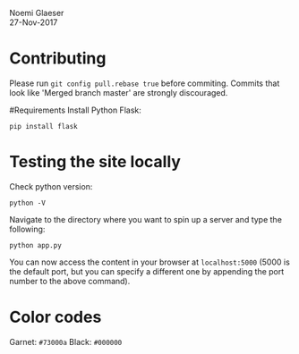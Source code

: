 Noemi Glaeser  
27-Nov-2017

# Contributing
Please run `git config pull.rebase true` before commiting.
Commits that look like 'Merged branch master' are strongly discouraged.

#Requirements
Install Python Flask:
```
pip install flask
```

# Testing the site locally
Check python version:
```
python -V
```

Navigate to the directory where you want to spin up a server and type the following:
```
python app.py
```

You can now access the content in your browser at `localhost:5000` (5000 is the default port, but you can specify a different one by appending the port number to the above command). 

# Color codes
Garnet: `#73000a`
Black: `#000000`
